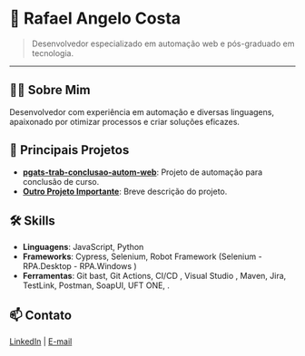 # 💼 Rafael Angelo Costa

> Desenvolvedor especializado em automação web e pós-graduado em tecnologia.

---

## 👨‍💻 Sobre Mim

Desenvolvedor com experiência em automação e diversas linguagens, apaixonado por otimizar processos e criar soluções eficazes.

## 🚀 Principais Projetos

- **[pgats-trab-conclusao-autom-web](https://github.com/RafaelAngeloCosta/pgats-trab-conclusao-autom-web)**: Projeto de automação para conclusão de curso.
- **[Outro Projeto Importante](#)**: Breve descrição do projeto.

## 🛠️ Skills

- **Linguagens**: JavaScript, Python
- **Frameworks**: Cypress, Selenium, Robot Framework (Selenium - RPA.Desktop - RPA.Windows )
- **Ferramentas**:  Git bast, Git Actions, CI/CD , Visual Studio , Maven, Jira, TestLink, Postman, SoapUI, UFT ONE, .

## 📫 Contato

[LinkedIn](https://www.linkedin.com/in/rafaelangelodacosta/) | [E-mail](rafa.angelo9@gmail.com)

